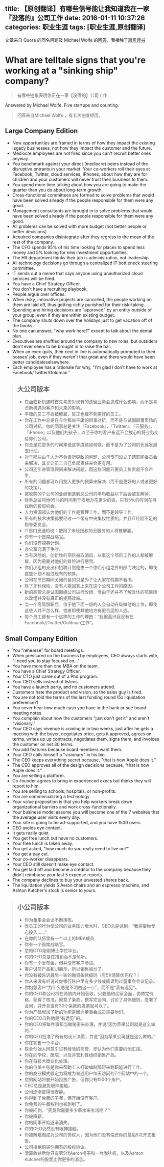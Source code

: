 title: 【原创翻译】有哪些信号能让我知道我在一家『没落的』公司工作
date: 2016-01-11 10:37:26
categories: 职业生涯
tags: [职业生涯,原创翻译]
---
文章来自 Quora 的同名问题及 Michael Wolfe 的[回答](https://www.quora.com/What-are-telltale-signs-that-youre-working-at-a-sinking-ship-company)，我接触于[扇贝读书](http://www.shanbay.com/read/article/reviews/7330/)

# What are telltale signs that you're working at a "sinking ship" company?

> 有哪些迹象表明你正在一家【没落的】公司工作

Answered by Michael Wolfe, Five startups and counting.

> 回答来自Michael Wolfe ，有五次创业经历。

## Large Company Edition
- New opportunities are framed in terms of how they impact the existing legacy businesses, not how they impact the customer and the future. 
- Mediocre employees are not fired since you can't recruit better ones anyway. 
- You benchmark against your direct (mediocre) peers instead of the disruptive entrants in your market. Your co-workers roll their eyes at Facebook, Twitter, cloud services, iPhones, about how they are for children and your customers will never trust their business to them. 
- You spend more time talking about how you are going to make the quarter than you do about long-term growth.
- Cross-functional committees are formed to solve problems that would have been solved already if the people responsible for them were any good. 
- Management consultants are brought in to solve problems that would have been solved already if the people responsible for them were any good. 
- All problems can be solved with more budget (not better people or better decisions). 
- Acquired companies disintegrate after they regress to the mean of the rest of the company. 
- The CFO spends 95% of his time looking for places to spend less money and 5% looking for new investment opportunities. 
- The HR department thinks their job is administration, not leadership. 
- All technology decisions go through a centralized IT bottleneck steering committee. 
- IT sends out a memo that says anyone using unauthorized cloud services will be fired. 
- You have a Chief Strategy Officer. 
- You don't have a recruiting playbook.
- People argue over offices. 
- When risky, innovative projects are cancelled, the people working on them are laid off, thus getting richly punished for their risk-taking. 
- Spending and hiring decisions are "approved" by an entity outside of your group, even if they are within existing budget. 
- The company shuts down over the holidays just to get vacation off of the books. 
- No one can answer, "why work here?" except to talk about the dental plan. 
- Executives are shuffled around the company to new roles, but outsiders don't ever seem to be brought in to raise the bar. 
- When an exec quits, their next in line is automatically promoted to their bosses' job, even if they weren't that great and there would have been better candidateselsewhere. 
- Each employee has a rationale for why, "I'm glad I don't have to work at Facebook/Twitter/Goldman." 

> ## 大公司版本
> - 在面临新机遇时首先考虑对现有的遗留业务会造成什么影响，而不是考虑新机遇对客户和未来的影响。
> - 平庸的员工不会被解雇，反正也雇不到更好的员工。
> - 你在工作中总是在与你那些平庸的同事对抗，而不是与试图颠覆市场的公司对抗。你的同事总是关注『Facebook』、『Twitter』、『云服务』、『iPhone』以及他们的孩子，以至于你的客户永远不会放心的将业务交给你们公司。
> - 你总是花更多的时间来说这季度该如何做，而不是为了公司的长远发展去行动。
> - 对于那些由于人为不负责所导致的问题，公司专门设立了跨职能委员会来解决，其实让员工自己负起责任来会更有用。
> - 公司还引进管理顾问来解决问题，而这些问题只要员工负责就不会产生。
> - 所有的问题都可以用投入更多的预算来解决（而不是更好的人或者更好的决策）。
> - 被收购的子公司的业绩倒退到总公司的平均收益以下后会被瓦解掉。
> - 财务总监将他95％的时间用于找地方花更少的钱，只有5％的时间在寻找新的投资机会。
> - 人力资源部认为他们的工作是管理工作，而不是领导工作。
> - 所有的技术决策都要经过一个带有中央集权性质的，并且IT经验不足的指导委员会。
> - IT部门发通知说：使用了未经授权的云服务的人将被解雇。
> - 你有一个首席战略官。
> - 你们没有招募计划。
> - 办公室充满了争吵。
> - 当有风险的，创新性的项目被取消后，从事这个项目工作的人都被解雇，因为需要对他们的冒险进行惩罚。
> - 你们小组的支出和招聘计划是由一个你们小组之外的部门决定的，即使这些计划不超过现有的预算。
> - 公司在节日期间关闭的目的只是为了让大家在假期不看书。
> - 除了牙科保险，没有人能回答上来在这个公司工作的原因。
> - 新的高管总是试图围绕公司进行改组，但由于还并不了解具体的项目所以改组并没有真正的提高效率。
> - 当一个高管辞职后，位于他下面一级的人会自动升级做他的工作，即使这些人并不怎么样，或者即使其他地方有更合适的人选。
> - 每个员工都有一个这样的工作的理由：“我很高兴我没有在Facebook//Twitter/Goldman工作”。

## Small Company Edition
- You "rehearse" for board meetings. 
- When pressured on the business by employees, CEO always starts with, "I need you to stay focused on..." 
- You have more than one MBA on the team. 
- You have a Chief Strategy Officer. 
- Your CTO just came out of a Phd program. 
- Your CEO sells instead of listens. 
- You have a launch party, and no customers attend. 
- Customers hate the product and vision, so the sales guy is fired. 
- You are not told the terms of the last funding round (5x liquidation preference?) 
- You never hear how much cash you have in the bank or see board meeting notes. 
- You complain about how the customers "just don't get it" and aren't "visionary." 
- Your CEO says revenue is coming in in two weeks, just after he gets a meeting with the buyer, negotiates price, gets it approved, agrees on terms, writes up up contracts, negotiates them, signs them, and invoices the customer on net 30 terms. 
- You add features because board members want them. 
- Your CEO calls himself a "visionary" in his bio. 
- The CEO keeps everything secret because, "that is how Apple does it." 
- The CEO approves all of the design decisions because, "that is how Apple does it." 
- You are selling a platform. 
- Co-founder agrees to bring in experienced execs but thinks they will report to him. 
- You are selling to schools, hospitals, or non-profits. 
- You are commercializing a technology. 
- Your value proposition is that you help workers break down organizational barriers and work cross-functionally. 
- Your business model assume you will become one of the 7 websites that the average user visits every day. 
- Your site is going to be ad-supported, and you have 1500 users. 
- CEO avoids eye contact. 
- It gets really quiet.
- You get free lunch but have no customers. 
- Your free lunch is taken away. 
- You get asked, "how much do you really need to live on?" 
- You get a pay cut. 
- Your co-worker disappears. 
- Your CEO still doesn't make eye contact. 
- You get laid off and become a creditor to the company because they didn't reimburse your last 5 expense reports. 
- The company declines to buy your unvested shares back. 
- The liquidation yields 5 Aeron chairs and an espresso machine, and Ashton Kutcher's stock is senior to yours.

> ## 小公司版本
> - 你为董事会会议不断排练。
> - 当员工的行为使公司的业务压力增大时，CEO总是说到，“我需要你专心投入......”
> - 在你的队伍里有一个以上的MBA成员
> - 你有一个首席战略官。
> - 您的CTO刚刚博士学位毕业。
> - 你的CEO总是在推销而不是倾听。
> - 你有一个发布会，但并没有客户参加。
> - 客户讨厌产品和UI展示，所以销售被炒了。
> - 你没有被告诉最后一轮的融资条款细则（有5X清算优先权？）
> - 你从来没有听说过你银行账户里有多少钱或阅读到过董事会会议记录。
> - 你抱怨客户“为什么总是不明白这一点”，而不是“富有远见”。
> - 你的CEO称公司将在两周内开始营收，只要他和买家会面，协商完价格，获得了核准，同意了条款，撰写完合同，讨论了具体细则，签署了合同，并开具含有30个条款的发票就可以了。
> - 你为产品增加了新的功能是因为董事会成员需要他们。
> - 你的CEO自称他是“有远见”的。
> - 你的CEO把每件事都当做秘密来处理，并说“因为苹果公司就是这么做的。”
> - 你的CEO批准了所有的设计决策，并说“因为苹果公司就是这么做的。”
> - 你在销售一个平台。
> - 联合创始人同意引进有经验的高管，却认为他们需要向他汇报。
> - 你在向学校，医院，以及非营利性组织销售产品。
> - 你在将技术商业化处理。
> - 你的价值主张是你来帮助工人打破编制障碍来跨职能进行工作。
> - 你的商业模式假定为将成为普通用户每天访问的7个网站中的一个。
> - 您的网站将要开始投放广告，但你只有1500个用户。
> - CEO总是避免眼神接触。
> - 公司逐渐变得很安静。
> - 你得到了免费的午餐，但开始没有客户。
> - 你免费的午餐权利也被剥削了。
> - 你被问到，“究竟你需要多少薪水来生活呢？”
> - 你被降薪。
> - 你的同事开始逐渐消失。
> - 你的CEO仍然没有眼神接触。
> - 你被解雇而成为公司的债权人，因为他们没有偿还你的最后5次开支报告。
> - 公司拒绝购买你拥有的股权协议。
> - 清算收益后你只有第5代Aeron椅子和一台咖啡机，以及Ashton Kutcher的股票比你更多的消息。

